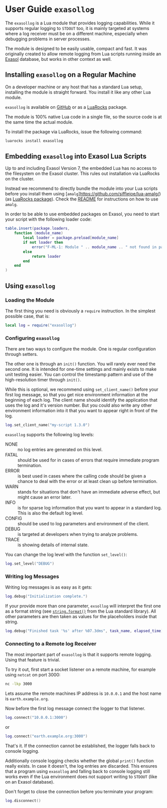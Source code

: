 # User Guide `exasollog`

The `exasollog` is a Lua module that provides logging capabilities. While it supports regular logging to `STDOUT` too, 
it is mainly targeted at systems where a log receiver must be on a different machine, especially when debugging problems
in server processes.

The module is designed to be easily usable, compact and fast. It was originally created to allow remote logging from Lua
scripts running inside an [Exasol](https://www.exasol.com) database, but works in other context as well.

## Installing `exasollog` on a Regular Machine

On a developer machine or any host that has a standard Lua setup, installing the module is straight forward. You install it like any other Lua module.

`exasollog` is available on [GitHub](https://www.github.com/exasol/log-lua) or as a [LuaRocks](https://luarocks.org/) package.

The module is 100% native Lua code in a single file, so the source code is at the same time the actual module.

To install the package via LuaRocks, issue the following command:

```bash
luarocks install exasollog
```

## Embedding `exasollog` into Exasol Lua Scripts

Up to and including Exasol Version 7, the embedded Lua has no access to the filesystem on the Exasol cluster. This rules out installation via LuaRocks on the cluster.

Instead we recommend to directly bundle the module into your Lua scripts before you install them using [`amalg`]https://github.com/siffiejoe/lua-amalg/) (as [LuaRocks package](https://luarocks.org/modules/siffiejoe/amalg)). Check the [README](https://github.com/siffiejoe/lua-amalg/blob/master/README.md) for instructions on how to use `amalg`.

In order to be able to use embedded packages on Exasol, you need to start your script with the following loader code:

```lua
table.insert(package.loaders,
    function (module_name)
        local loader = package.preload[module_name]
        if not loader then
            error("F-ML-1: Module " .. module_name .. " not found in package.preload.")
        else
            return loader
        end
    end
)
```

## Using `exasollog`

### Loading the Module

The first thing you need is obviously a `require` instruction. In the simplest possible case, that is:

```lua
local log = require("exasollog")
```

### Configuring `exasollog`

There are two ways to configure the module. One is regular configuration through setters.

The other one is through an `init()` function. You will rarely ever need the second one. It is intended for one-time settings and mainly exists to make unit testing easier. You can control the timestamp pattern and use of the high-resolution timer through `init()`.

While this is optional, we recommend using `set_client_name()` before your first log message, so that you get nice environment information at the beginning of each log. The client name should identify the application that uses the log and it's version number. But you could also write any other environment information into it that you want to appear right in front of the log.

```lua
log.set_client_name("my-script 1.3.0")
```

`exasollog` supports the following log levels:

<dl>
<dt>NONE</dt><dd>no log entries are generated on this level.</dd>
<dt>FATAL</dt><dd>should be used for in cases of errors that require immediate program termination.</dd>
<dt>ERROR</dt><dd>is best used in cases where the calling code should be given a chance to deal with the error or at least clean up before termination.</dd>
<dt>WARN</dt><dd>stands for situations that don't have an immediate adverse effect, but might cause an error later.</dd>
<dt>INFO</dt><dd>is for sparse log information that you want to appear in a standard log. This is also the default log level.</dd>
<dt>CONFIG</dt><dd>should be used to log parameters and environment of the client.</dd>
<dt>DEBUG</dt><dd>is targeted at developers when trying to analyze problems.</dd>
<dt>TRACE</dt><dd>is showing details of internal state.</dd>
</dl>

You can change the log level with the function `set_level()`:

```lua
log.set_level("DEBUG")
```

### Writing log Messages

Writing log messages is as easy as it gets:

```lua
log.debug("Initialization complete.")
```

If your provide more than one parameter, `exsollog` will interpret the first one as a format string (see [`string.format()`](https://www.lua.org/manual/5.1/manual.html#pdf-string.format) from the Lua standard library). All other parameters are then taken as values for the placeholders inside that string.

```lua
log.debug("Finished task '%s' after %07.3dms", task_name, elapsed_time)
```

### Connecting to a Remote log Receiver

The most important part of `exasollog` is that it supports remote logging. Using that feature is trivial.

To try it out, first start a socket listener on a remote machine, for example using `netcat` on port 3000:

```bash
nc -lkp 3000
```

Lets assume the remote machines IP address is `10.0.0.1` and the host name is `earth.example.org`.

Now before the first log message connect the logger to that listener.

```lua
log.connect("10.0.0.1:3000")
```

or

```lua
log.connect("earth.example.org:3000")
```

That's it. If the connection cannot be established, the logger falls back to console logging.

Additionally console logging checks whether the global `print()` function really exists. In case it doesn't, the log entries are discarded. This ensures that a program using `exasollog` and falling back to console logging still works even if the Lua environment does not support writing to `STDOUT` (like on an Exasol database).

Don't forget to close the connection before you terminate your program:

```lua
log.disconnect()
```
